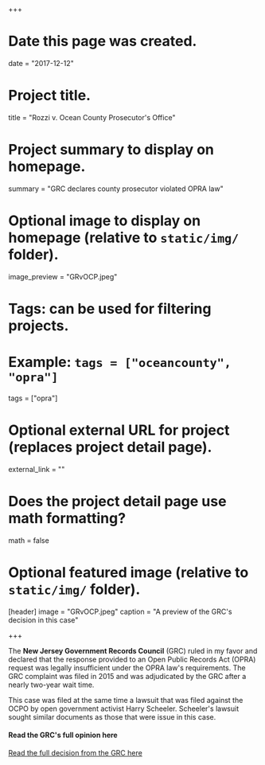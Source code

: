 +++
# Date this page was created.
date = "2017-12-12"

# Project title.
title = "Rozzi v. Ocean County Prosecutor's Office"

# Project summary to display on homepage.
summary = "GRC declares county prosecutor violated OPRA law"

# Optional image to display on homepage (relative to `static/img/` folder).
image_preview = "GRvOCP.jpeg"

# Tags: can be used for filtering projects.
# Example: `tags = ["oceancounty", "opra"]`
tags = ["opra"]

# Optional external URL for project (replaces project detail page).
external_link = ""

# Does the project detail page use math formatting?
math = false

# Optional featured image (relative to `static/img/` folder).
[header]
image = "GRvOCP.jpeg"
caption = "A preview of the GRC's decision in this case"

+++

The **New Jersey Government Records Council** (GRC) ruled in my favor and declared that the
response provided to an Open Public Records Act (OPRA) request was legally insufficient under the OPRA law's requirements. The GRC complaint was filed in 2015 and was adjudicated by the GRC after a nearly two-year wait time.

This case was filed at the same time a lawsuit that was filed against the OCPO by open government activist Harry Scheeler. Scheeler's lawsuit sought similar documents as those that were issue in this case.

#### Read the GRC's full opinion here

[Read the full decision from the GRC here](/files/2015-250.pdf)
